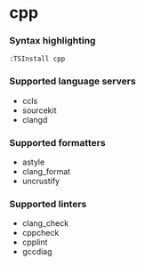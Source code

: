 # cpp
<!--- THIS DOCUMENT IS AUTOMATICALLY GENERATED, DON'T EDIT IT -->

### Syntax highlighting

```vim
:TSInstall cpp
```

### Supported language servers

- ccls
- sourcekit
- clangd

### Supported formatters

- astyle
- clang_format
- uncrustify

### Supported linters

- clang_check
- cppcheck
- cpplint
- gccdiag
